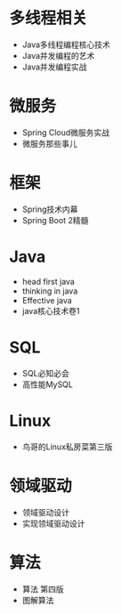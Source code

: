 # 多线程相关
- Java多线程编程核心技术
- Java并发编程的艺术
- Java并发编程实战
# 微服务
- Spring Cloud微服务实战
- 微服务那些事儿 
# 框架
- Spring技术内幕
- Spring Boot 2精髓
# Java
- head first java
- thinking in java
- Effective java
- java核心技术卷1
# SQL
- SQL必知必会
- 高性能MySQL
# Linux
- 鸟哥的Linux私房菜第三版
# 领域驱动
- 领域驱动设计
- 实现领域驱动设计
# 算法
- 算法 第四版
- 图解算法
































